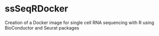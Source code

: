 # ssSeqRDocker
Creation of a Docker image for single cell RNA sequencing with R using BioConductor and Seurat packages

